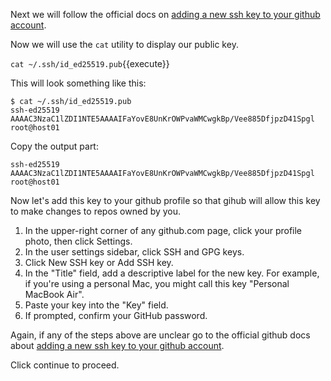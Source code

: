 Next we will follow the official docs on [adding a new ssh key to your github account](https://help.github.com/en/articles/adding-a-new-ssh-key-to-your-github-account).

Now we will use the `cat` utility to display our public key.

`cat ~/.ssh/id_ed25519.pub`{{execute}}

This will look something like this:

```
$ cat ~/.ssh/id_ed25519.pub
ssh-ed25519 AAAAC3NzaC1lZDI1NTE5AAAAIFaYovE8UnKrOWPvaWMCwgkBp/Vee885DfjpzD41Spgl root@host01
```

Copy the output part:

```
ssh-ed25519 AAAAC3NzaC1lZDI1NTE5AAAAIFaYovE8UnKrOWPvaWMCwgkBp/Vee885DfjpzD41Spgl root@host01
```

Now let's add this key to your github profile so that gihub will allow
this key to make changes to repos owned by you.

1. In the upper-right corner of any github.com page, click your profile photo, then
click Settings.
1. In the user settings sidebar, click SSH and GPG keys.
1. Click New SSH key or Add SSH key.
1. In the "Title" field, add a descriptive label for the new key. For example, if you're using a personal Mac, you might call this key "Personal MacBook Air".
1. Paste your key into the "Key" field.
1. If prompted, confirm your GitHub password.

Again, if any of the steps above are unclear go to the official github docs about [adding a new ssh key to your github account](https://help.github.com/en/articles/adding-a-new-ssh-key-to-your-github-account).

Click continue to proceed.
